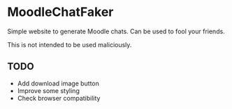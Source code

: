 # MoodleChatFaker

Simple website to generate Moodle chats. Can be used to fool your friends. 

This is not intended to be used maliciously.

## TODO

- Add download image button
- Improve some styling
- Check browser compatibility